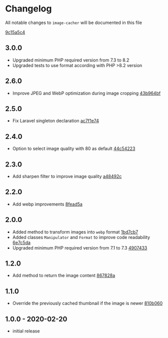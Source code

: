 # Changelog

All notable changes to `image-cacher` will be documented in this file

[9c15a5c4](https://github.com/gnahotelsolutions/image-cacher/commit/9c15a5c4828acb4af8f81da6dbe2d7993a9b9961)

## 3.0.0

- Upgraded minimum PHP required version from 7.3 to 8.2
- Upgraded tests to use format according with PHP >8.2 version

## 2.6.0

- Improve JPEG and WebP optimization during image cropping [43b964bf](https://github.com/gnahotelsolutions/image-cacher/commit/43b964bf48a245bdf2a17a4b77835312ccbbbcd8)

## 2.5.0

- Fix Laravel singleton declaration [ac7f1e74](https://github.com/gnahotelsolutions/image-cacher/commit/ac7f1e744340280a58482f7d0d608b1490f718b3)

## 2.4.0

- Option to select image quality with 80 as default [44c54223](https://github.com/gnahotelsolutions/image-cacher/commit/44c54223f49ebdf535bbd8df015161e3b5b6fc61)

## 2.3.0

- Add sharpen filter to improve image quality [a48492c](https://github.com/gnahotelsolutions/image-cacher/commit/a48492cb7c4030c3b54964c398c99103b413cf06)

## 2.2.0

- Add webp improvements [8fead5a](https://github.com/gnahotelsolutions/image-cacher/commit/8fead5aa121c25cd1362f50ee7eb5ebdce4deaf0)

## 2.0.0

- Added method to transform images into `webp` format [1bd7cb7](https://github.com/gnahotelsolutions/image-cacher/commit/1bd7cb77e1413182389ca6b87c73c6cfd4d1a7f6)
- Added classes `Manipulator` and `Format` to improve code readability [6e7c5da](https://github.com/gnahotelsolutions/image-cacher/commit/6e7c5da6363cd0c76c70c505b062454ca08d1b1e)
- Upgraded minimum PHP required version from 7.1 to 7.3 [4907433](https://github.com/gnahotelsolutions/image-cacher/commit/4907433a8add39a1744da390117b41f489a96670)

## 1.2.0

- Add method to return the image content [867828a](https://github.com/gnahotelsolutions/image-cacher/commit/867828ad48f5c7979cdef58e79cb4e2fd624290b)

## 1.1.0

- Override the previously cached thumbnail if the image is newer [810b060](https://github.com/gnahotelsolutions/image-cacher/commit/810b0600e558378f5adb98313d275333c6995da4)

## 1.0.0 - 2020-02-20

- initial release
